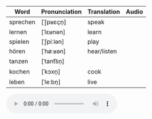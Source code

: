 Word|Pronunciation|Translation|Audio
-|-|-|-
sprechen|[ˈʃpʁɛçn̩]|speak|
lernen|[ˈlɛʁnən]|learn
spielen|[ˈʃpiːlən]|play
hören|[ˈhøːʁən]|hear/listen
tanzen|[ˈtant͡sn̩]|
kochen|[ˈkɔxn̩]|cook
leben|[ˈleːbn̩]|live


<audio controls><source src="https://cdn.duden.de/_media_/audio/ID4113087_120708383.mp3" type="audio/mp3"></audio>
<!--stackedit_data:
eyJwcm9wZXJ0aWVzIjoiZXh0ZW5zaW9uczpcbiAgcHJlc2V0Oi
BnZm1cbiAgbWFya2Rvd246XG4gICAgbWFyazogdHJ1ZVxuICAg
IHRhYmxlOiB0cnVlXG4iLCJoaXN0b3J5IjpbMTU3MTE5ODkwOC
wxNTc3NDEwMjE5XX0=
-->